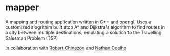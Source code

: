 # mapper
A mapping and routing application written in C++ and opengl. 
Uses a customized alogrithim built atop A* and Dijkstra's algorithm to find routes in a city between multiple destinations, emulating a solution to the Travelling Salesman Problem (TSP)

In collaboration with [Robert Chinezon](https://github.com/robertchinezon) and [Nathan Coelho](https://github.com/coelhona)
